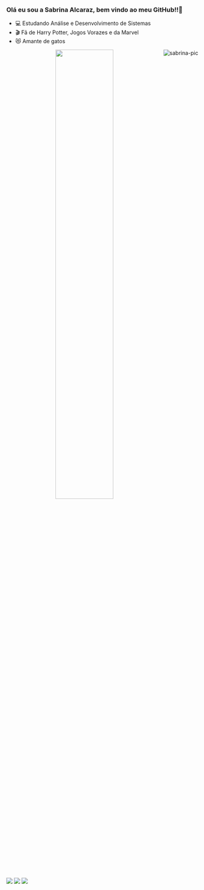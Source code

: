 ### Olá eu sou a Sabrina Alcaraz, bem vindo ao meu GitHub!!🤗
 
- 💻 Estudando Análise e Desenvolvimento de Sistemas 
- 🎬 Fã de Harry Potter, Jogos Vorazes e da Marvel
- 😻 Amante de gatos


<div align="center">
  <a href="https://github.com/Sabrinalcaraz">
  <img width="55%" src="https://github-readme-stats.vercel.app/api?username=Sabrinalcaraz&show_icons=true&theme=white&include_all_commits=true&count_private=true"/>
  <img align="right" alt="sabrina-pic" src="https://cdn.discordapp.com/attachments/984550108945338409/984551114286444544/picasion.com_a80b387589b60c392af02d6a3d22e8ca.gif">
    </div> 
    
  ##
    
    
  <a href="https://instagram.com/sabrinalcaraz" target="_blank"><img src="https://img.shields.io/badge/-Instagram-%23E4405F?style=for-the-badge&logo=instagram&logoColor=white" target="_blank"></a>
 	<a href="https://twitter.com/sabriinalcaraz" target="_blank"><img src="https://img.shields.io/badge/Twitter-1DA1F2?style=for-the-badge&logo=twitter&logoColor=white" target="_blank"></a>
  <a href = "mailto:sabrininha,alcaraz.sa@gmail.com"><img src="https://img.shields.io/badge/-Gmail-%23333?style=for-the-badge&logo=gmail&logoColor=white" target="_blank"></a>
 
